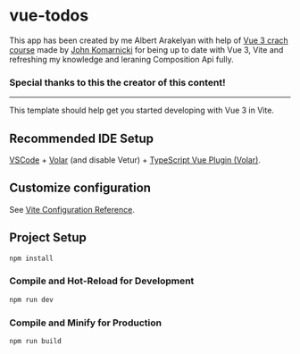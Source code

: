 # vue-todos

This app has been created by me Albert Arakelyan with help of [Vue 3 crach course](https://www.youtube.com/watch?v=KTFH4P8unUQ) made by [John Komarnicki](https://www.youtube.com/@JohnKomarnicki) for being up to date with Vue 3, Vite and refreshing my knowledge and leraning Composition Api fully.

### Special thanks to this the creator of this content!

<hr>

This template should help get you started developing with Vue 3 in Vite.

## Recommended IDE Setup

[VSCode](https://code.visualstudio.com/) + [Volar](https://marketplace.visualstudio.com/items?itemName=Vue.volar) (and disable Vetur) + [TypeScript Vue Plugin (Volar)](https://marketplace.visualstudio.com/items?itemName=Vue.vscode-typescript-vue-plugin).

## Customize configuration

See [Vite Configuration Reference](https://vitejs.dev/config/).

## Project Setup

```sh
npm install
```

### Compile and Hot-Reload for Development

```sh
npm run dev
```

### Compile and Minify for Production

```sh
npm run build
```
